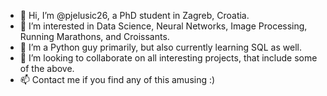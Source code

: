 - 👋 Hi, I’m @pjelusic26, a PhD student in Zagreb, Croatia.
- 👀 I’m interested in Data Science, Neural Networks, Image Processing, Running Marathons, and Croissants.
- 🌱 I’m a Python guy primarily, but also currently learning SQL as well.
- 💞️ I’m looking to collaborate on all interesting projects, that include some of the above.
- 📫 Contact me if you find any of this amusing :)

<!---
pjelusic26/pjelusic26 is a ✨ special ✨ repository because its `README.md` (this file) appears on your GitHub profile.
You can click the Preview link to take a look at your changes.
--->
